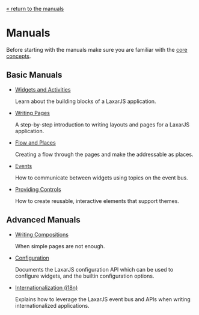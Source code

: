 [« return to the manuals](index.md)

# Manuals

Before starting with the manuals make sure you are familiar with the [core concepts](../concepts.md).


## Basic Manuals

* [Widgets and Activities](widgets_and_activities.md)

   Learn about the building blocks of a LaxarJS application.

* [Writing Pages](writing_pages.md)

    A step-by-step introduction to writing layouts and pages for a LaxarJS application.
    
* [Flow and Places](flow_and_places.md)

    Creating a flow through the pages and make the addressable as places.

* [Events](events.md)

    How to communicate between widgets using topics on the event bus.

* [Providing Controls](providing_controls.md)

    How to create reusable, interactive elements that support themes.


## Advanced Manuals

* [Writing Compositions](writing_compositions.md)

    When simple pages are not enough.

* [Configuration](configuration.md)

    Documents the LaxarJS configuration API which can be used to configure widgets, and the builtin configuration options.

* [Internationalization (i18n)](i18n.md)

    Explains how to leverage the LaxarJS event bus and APIs when writing internationalized applications.
